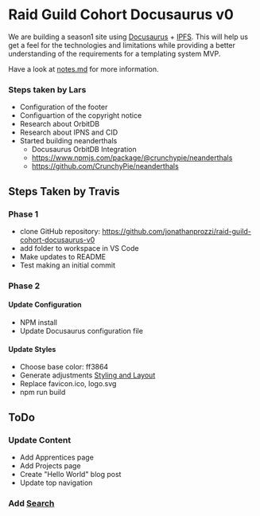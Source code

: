 # Raid Guild Cohort Docusaurus v0

We are building a season1 site using [Docusaurus](https://docusaurus.io/) + [IPFS](https://ipfs.io/). This will help us get a feel for the technologies and limitations while providing a better understanding of the requirements for a templating system MVP.

Have a look at [notes.md](notes.md) for more information.

### Steps taken by Lars
- Configuration of the footer
- Configuartion of the copyright notice
- Research about OrbitDB
- Research about IPNS and CID
- Started building neanderthals
	- Docusaurus OrbitDB Integration
	- https://www.npmjs.com/package/@crunchypie/neanderthals
	- https://github.com/CrunchyPie/neanderthals

## Steps Taken by Travis

### Phase 1

- clone GitHub repository: https://github.com/jonathanprozzi/raid-guild-cohort-docusaurus-v0
- add folder to workspace in VS Code
- Make updates to README
- Test making an initial commit

### Phase 2

#### Update Configuration

- NPM install
- Update Docusaurus configuration file

#### Update Styles

- Choose base color: ff3864
- Generate adjustments [Styling and Layout](https://docusaurus.io/docs/styling-layout)
- Replace favicon.ico, logo.svg
- npm run build

## ToDo

### Update Content

- Add Apprentices page
- Add Projects page
- Create "Hello World" blog post
- Update top navigation

### Add [Search](https://docusaurus.io/docs/search)

